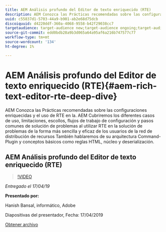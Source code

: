 ```yaml
---
title: AEM Análisis profundo del Editor de texto enriquecido (RTE)
description: AEM Conozca las Prácticas recomendadas sobre las configuraciones enriquecidas y el uso de RTE en la. AEM Cubriremos los diferentes casos de uso, limitaciones, escollos, flujos de trabajo de configuración y pasos comunes de solución de problemas al utilizar RTE en la solución de problemas de la forma más sencilla y eficaz de los usuarios de la red de distribución de recursos También hablaremos de su arquitectura Command-Plugin y conceptos básicos como reglas HTML, núcleo y deserialización.
uuid: c55837d1-5703-44a9-b901-ab2e68d75dcb
discoiquuid: d4220ddf-360a-4068-9558-b42f29038cc7
targetaudience: target-audience new;target-audience ongoing;target-audience upgrader
source-git-commit: edd0bdb28a9b3d065a64a95af6a216b747577c77
workflow-type: tm+mt
source-wordcount: '134'
ht-degree: 1%

---
```


# AEM Análisis profundo del Editor de texto enriquecido (RTE){#aem-rich-text-editor-rte-deep-dive}

AEM Conozca las Prácticas recomendadas sobre las configuraciones enriquecidas y el uso de RTE en la. AEM Cubriremos los diferentes casos de uso, limitaciones, escollos, flujos de trabajo de configuración y pasos comunes de solución de problemas al utilizar RTE en la solución de problemas de la forma más sencilla y eficaz de los usuarios de la red de distribución de recursos También hablaremos de su arquitectura Command-Plugin y conceptos básicos como reglas HTML, núcleo y deserialización.

## AEM Análisis profundo del Editor de texto enriquecido (RTE)

>[!VIDEO](https://video.tv.adobe.com/v/27087/?quality=9)

*Entregado el 17/04/19*

**Presentado por:**

Hanish Bansal, informático, Adobe

Diapositivas del presentador, Fecha: 17/04/2019

[Obtener archivo](assets/aem-gems-aem-rte-04172019.pdf)
